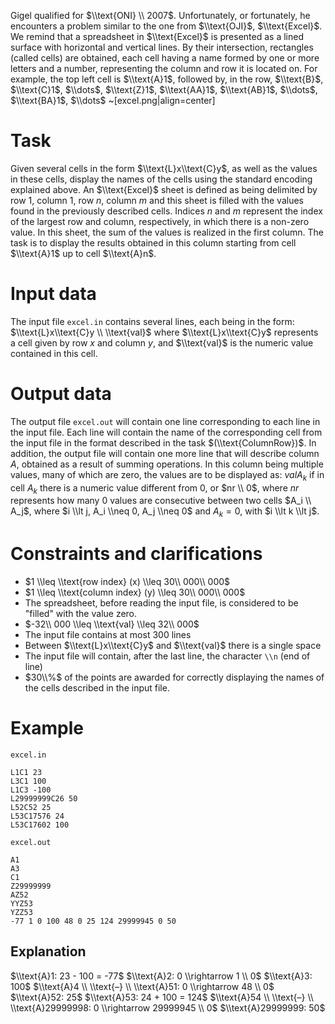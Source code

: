 
Gigel qualified for $\\text{ONI} \\ 2007$. Unfortunately, or fortunately, he encounters a problem similar to the one from $\\text{OJI}$, $\\text{Excel}$.
We remind that a spreadsheet in $\\text{Excel}$ is presented as a lined surface with horizontal and vertical lines. By their intersection, rectangles (called cells) are obtained, each cell having a name formed by one or more letters and a number, representing the column and row it is located on. For example, the top left cell is $\\text{A}1$, followed by, in the row, $\\text{B}$, $\\text{C}1$, $\\dots$, $\\text{Z}1$, $\\text{AA}1$, $\\text{AB}1$, $\\dots$, $\\text{BA}1$, $\\dots$
~[excel.png|align=center]

# Task

Given several cells in the form $\\text{L}x\\text{C}y$, as well as the values in these cells, display the names of the cells using the standard encoding explained above.
An $\\text{Excel}$ sheet is defined as being delimited by row $1$, column $1$, row $n$, column $m$ and this sheet is filled with the values found in the previously described cells. Indices $n$ and $m$ represent the index of the largest row and column, respectively, in which there is a non-zero value. In this sheet, the sum of the values is realized in the first column. The task is to display the results obtained in this column starting from cell $\\text{A}1$ up to cell $\\text{A}n$.

# Input data

The input file `excel.in` contains several lines, each being in the form:
$\\text{L}x\\text{C}y \\ \\text{val}$ where $\\text{L}x\\text{C}y$ represents a cell given by row $x$ and column $y$, and $\\text{val}$ is the numeric value contained in this cell.

# Output data

The output file `excel.out` will contain one line corresponding to each line in the input file. Each line will contain the name of the corresponding cell from the input file in the format described in the task $(\\text{ColumnRow})$. In addition, the output file will contain one more line that will describe column $A$, obtained as a result of summing operations. In this column being multiple values, many of which are zero, the values are to be displayed as: $valA_k$ if in cell $A_k$ there is a numeric value different from $0$, or $nr \\ 0$, where $nr$ represents how many $0$ values are consecutive between two cells $A_i \\ A_j$, where $i \\lt j, A_i \\neq 0, A_j \\neq 0$ and $A_k = 0$, with $i \\lt k \\lt j$.

# Constraints and clarifications

* $1 \\leq \\text{row index} (x) \\leq 30\\ 000\\ 000$
* $1 \\leq \\text{column index} (y) \\leq 30\\ 000\\ 000$
* The spreadsheet, before reading the input file, is considered to be "filled" with the value zero.
* $-32\\ 000 \\leq \\text{val} \\leq 32\\ 000$
* The input file contains at most $300$ lines
* Between $\\text{L}x\\text{C}y$ and $\\text{val}$ there is a single space
* The input file will contain, after the last line, the character `\\n` (end of line)
* $30\\%$ of the points are awarded for correctly displaying the names of the cells described in the input file.

# Example

`excel.in`
```
L1C1 23
L3C1 100
L1C3 -100
L29999999C26 50
L52C52 25
L53C17576 24
L53C17602 100
```

`excel.out`
```
A1
A3
C1
Z29999999
AZ52
YYZ53
YZZ53
-77 1 0 100 48 0 25 124 29999945 0 50
```

## Explanation

$\\text{A}1: 23 - 100 = -77$
$\\text{A}2: 0 \\rightarrow 1 \\ 0$
$\\text{A}3: 100$
$\\text{A}4 \\ \\text{–} \\ \\text{A}51: 0 \\rightarrow 48 \\ 0$
$\\text{A}52: 25$
$\\text{A}53: 24 + 100 = 124$
$\\text{A}54 \\ \\text{–} \\ \\text{A}29999998: 0 \\rightarrow 29999945 \\ 0$
$\\text{A}29999999: 50$
```

